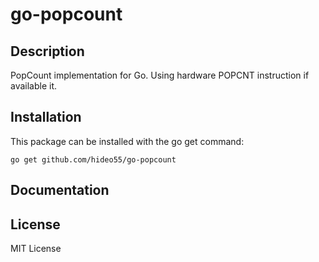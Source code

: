 go-popcount
===========

Description
------------

PopCount implementation for Go. Using hardware POPCNT instruction if available it.

Installation
------------

This package can be installed with the go get command:

    go get github.com/hideo55/go-popcount

Documentation
-------------



License
-----------

MIT License
